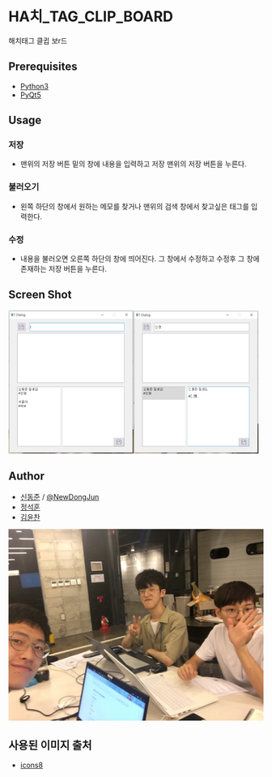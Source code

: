 # HA치_TAG_CLIP_BOARD
해치태그 클귑 보r드


## Prerequisites 

- [Python3](https://www.python.org/downloads/)
- [PyQt5](https://pypi.org/project/PyQt5/)


## Usage
### 저장
- 맨위의 저장 버튼 밑의 창에 내용을 입력하고 저장 맨위의 저장 버튼을 누른다.
### 불러오기
- 왼쪽 하단의 창에서 원하는 메모를 찾거나 맨위의 검색 창에서 찾고싶은 태그를 입력한다.
### 수정
- 내용을 불러오면 오른쪽 하단의 창에 띄어진다. 그 창에서 수정하고 수정후 그 창에 존재하는 저장 버튼을 누른다.

## Screen Shot
<img src="/assets/캡처1.png" width="49%"><img src="/assets/캡처2.PNG" width="49%">


## Author
- [신동준](https://github.com/NewDongJun) / [@NewDongJun](https://newdongjun.github.io)
- [정석훈](https://github.com/JungSeokHoon)
- [김윤찬](https://github.com/cmne3602)
<img src="/assets/IMG_12.JPG">


## 사용된 이미지 출처
- [icons8](https://icons8.com/icons)


